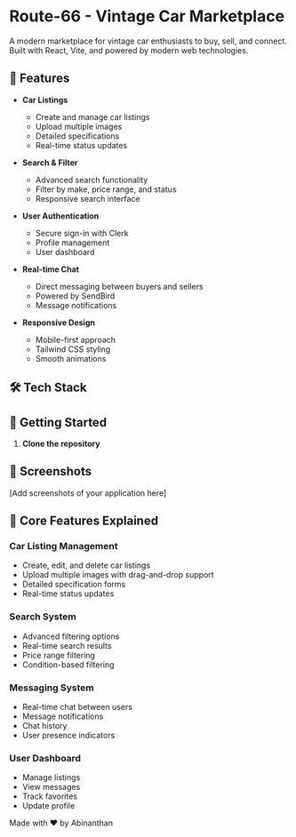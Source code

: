 # Route-66 - Vintage Car Marketplace



A modern marketplace for vintage car enthusiasts to buy, sell, and connect. Built with React, Vite, and powered by modern web technologies.

## 🚗 Features

- **Car Listings**

  - Create and manage car listings
  - Upload multiple images
  - Detailed specifications
  - Real-time status updates

- **Search & Filter**

  - Advanced search functionality
  - Filter by make, price range, and status
  - Responsive search interface

- **User Authentication**

  - Secure sign-in with Clerk
  - Profile management
  - User dashboard

- **Real-time Chat**

  - Direct messaging between buyers and sellers
  - Powered by SendBird
  - Message notifications

- **Responsive Design**
  - Mobile-first approach
  - Tailwind CSS styling
  - Smooth animations

## 🛠️ Tech Stack



## 🚀 Getting Started

1. **Clone the repository**

## 📱 Screenshots

[Add screenshots of your application here]

## 🌟 Core Features Explained

### Car Listing Management

- Create, edit, and delete car listings
- Upload multiple images with drag-and-drop support
- Detailed specification forms
- Real-time status updates

### Search System

- Advanced filtering options
- Real-time search results
- Price range filtering
- Condition-based filtering

### Messaging System

- Real-time chat between users
- Message notifications
- Chat history
- User presence indicators

### User Dashboard

- Manage listings
- View messages
- Track favorites
- Update profile


Made with ❤️ by Abinanthan
